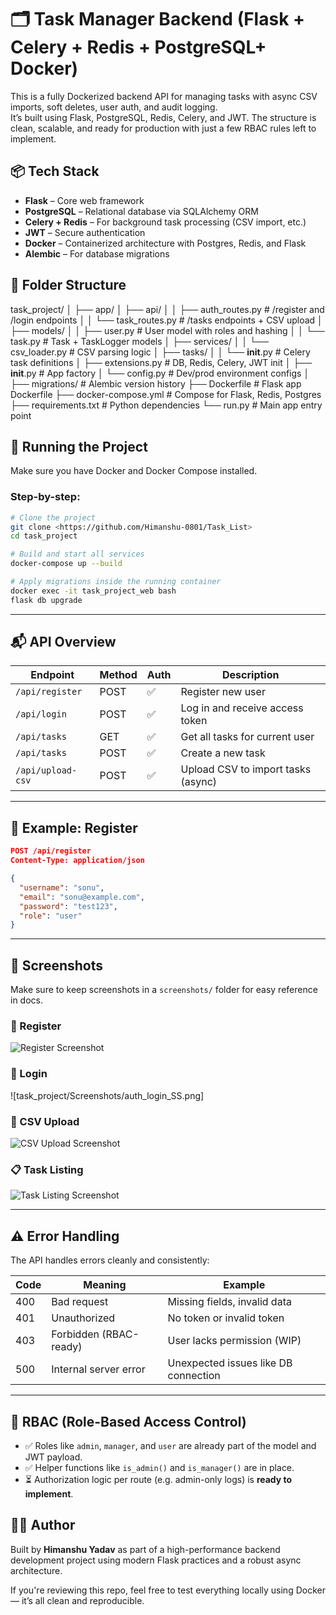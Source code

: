 
# 🗂️ Task Manager Backend (Flask + Celery + Redis + PostgreSQL+ Docker)

This is a fully Dockerized backend API for managing tasks with async CSV imports, soft deletes, user auth, and audit logging.  
It’s built using Flask, PostgreSQL, Redis, Celery, and JWT. The structure is clean, scalable, and ready for production with just a few RBAC rules left to implement.

## 📦 Tech Stack

- **Flask** – Core web framework
- **PostgreSQL** – Relational database via SQLAlchemy ORM
- **Celery + Redis** – For background task processing (CSV import, etc.)
- **JWT** – Secure authentication
- **Docker** – Containerized architecture with Postgres, Redis, and Flask
- **Alembic** – For database migrations

## 📁 Folder Structure

task_project/
│
├── app/
│   ├── api/
│   │   ├── auth_routes.py         # /register and /login endpoints
│   │   └── task_routes.py         # /tasks endpoints + CSV upload
│   ├── models/
│   │   ├── user.py                # User model with roles and hashing
│   │   └── task.py                # Task + TaskLogger models
│   ├── services/
│   │   └── csv_loader.py          # CSV parsing logic
│   ├── tasks/
│   │   └── __init__.py            # Celery task definitions
│   ├── extensions.py              # DB, Redis, Celery, JWT init
│   ├── __init__.py                # App factory
│   └── config.py                  # Dev/prod environment configs
│
├── migrations/                    # Alembic version history
├── Dockerfile                     # Flask app Dockerfile
├── docker-compose.yml             # Compose for Flask, Redis, Postgres
├── requirements.txt               # Python dependencies
└── run.py                         # Main app entry point



## 🔧 Running the Project

Make sure you have Docker and Docker Compose installed.

### Step-by-step:

```bash
# Clone the project
git clone <https://github.com/Himanshu-0801/Task_List>
cd task_project

# Build and start all services
docker-compose up --build

# Apply migrations inside the running container
docker exec -it task_project_web bash
flask db upgrade
```

---

## 📬 API Overview

| Endpoint               | Method | Auth | Description                        |
|------------------------|--------|------|------------------------------------|
| `/api/register`        | POST   | ✅   | Register new user                  |
| `/api/login`           | POST   | ✅   | Log in and receive access token    |
| `/api/tasks`           | GET    | ✅   | Get all tasks for current user     |
| `/api/tasks`           | POST   | ✅   | Create a new task                  |
| `/api/upload-csv`      | POST   | ✅   | Upload CSV to import tasks (async) |

---

## 🧪 Example: Register

```json
POST /api/register
Content-Type: application/json

{
  "username": "sonu",
  "email": "sonu@example.com",
  "password": "test123",
  "role": "user"
}
```

---

## 📸 Screenshots

Make sure to keep screenshots in a `screenshots/` folder for easy reference in docs.

### 🔐 Register
![Register Screenshot](task_project/Screenshots/Register_SS.png)

### 🔑 Login
![task_project/Screenshots/auth_login_SS.png]

### 🧾 CSV Upload
![CSV Upload Screenshot](task_project/Screenshots/csv_upload_SS.png)

### 📋 Task Listing
![Task Listing Screenshot](task_project/Screenshots/api-task_SS.png)

---

## ⚠️ Error Handling

The API handles errors cleanly and consistently:

| Code | Meaning                        | Example                                |
|------|--------------------------------|----------------------------------------|
| 400  | Bad request                    | Missing fields, invalid data           |
| 401  | Unauthorized                   | No token or invalid token              |
| 403  | Forbidden (RBAC-ready)         | User lacks permission (WIP)            |
| 500  | Internal server error          | Unexpected issues like DB connection   |

---

## 🔐 RBAC (Role-Based Access Control)

- ✅ Roles like `admin`, `manager`, and `user` are already part of the model and JWT payload.
- ✅ Helper functions like `is_admin()` and `is_manager()` are in place.
- ⏳ Authorization logic per route (e.g. admin-only logs) is **ready to implement**.


## 🙋‍♂️ Author

Built by **Himanshu Yadav** as part of a high-performance backend development project using modern Flask practices and a robust async architecture.

If you're reviewing this repo, feel free to test everything locally using Docker — it’s all clean and reproducible.

